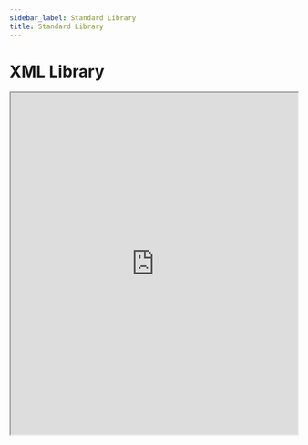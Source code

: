 ```yaml
---
sidebar_label: Standard Library
title: Standard Library
---
```


# XML Library

<iframe src="https://robotframework.org/code/?code-gh-url=https://github.com/robotframework/live/tree/robocon_examples/Examples/ExampleXML" width="100%" height="600"></iframe>